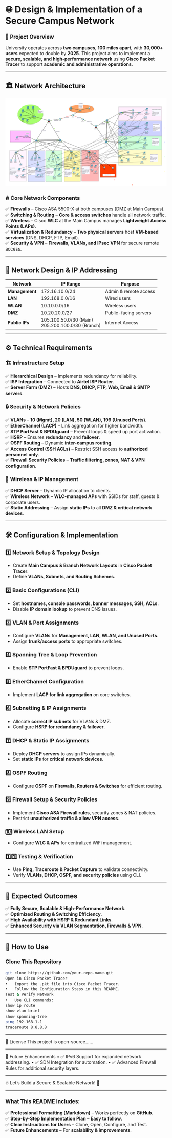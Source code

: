   # 🌐 **Design & Implementation of a Secure Campus Network**  

### 📌 Project Overview  
University operates across **two campuses, 100 miles apart**, with **30,000+ users** expected to double by **2025**. This project aims to implement a **secure, scalable, and high-performance network** using **Cisco Packet Tracer** to support **academic and administrative operations**.  

---

## 🏛 **Network Architecture**  
![Network Diagram](network_diagram.png)


### 🔥 **Core Network Components**  
✅ **Firewalls** – Cisco ASA 5500-X at both campuses (DMZ at Main Campus).  
✅ **Switching & Routing** – **Core & access switches** handle all network traffic.  
✅ **Wireless** – Cisco **WLC** at the Main Campus manages **Lightweight Access Points (LAPs)**.  
✅ **Virtualization & Redundancy** – **Two physical servers** host **VM-based services** (DNS, DHCP, FTP, Email).  
✅ **Security & VPN** – **Firewalls, VLANs, and IPsec VPN** for secure remote access.  

---

## 📡 **Network Design & IP Addressing**  
| **Network**    | **IP Range**         | **Purpose** |
|---------------|---------------------|-------------|
| **Management** | 172.16.10.0/24      | Admin & remote access |
| **LAN**        | 192.168.0.0/16      | Wired users |
| **WLAN**       | 10.10.0.0/16        | Wireless users |
| **DMZ**        | 10.20.20.0/27       | Public-facing servers |
| **Public IPs** | 105.100.50.0/30 (Main) <br> 205.200.100.0/30 (Branch) | Internet Access |

---

## ⚙️ **Technical Requirements**  

### 🏗 **Infrastructure Setup**  
✅ **Hierarchical Design** – Implements redundancy for reliability.  
✅ **ISP Integration** – Connected to **Airtel ISP Router**.  
✅ **Server Farm (DMZ)** – Hosts **DNS, DHCP, FTP, Web, Email & SMTP servers**.  

### 🔒 **Security & Network Policies**  
✅ **VLANs** – **10 (Mgmt), 20 (LAN), 50 (WLAN), 199 (Unused Ports)**.  
✅ **EtherChannel (LACP)** – Link aggregation for higher bandwidth.  
✅ **STP PortFast & BPDUguard** – Prevent loops & speed up port activation.  
✅ **HSRP** – Ensures **redundancy** and **failover**.  
✅ **OSPF Routing** – Dynamic **inter-campus routing**.  
✅ **Access Control (SSH ACLs)** – Restrict SSH access to **authorized personnel only**.  
✅ **Firewall Security Policies** – **Traffic filtering, zones, NAT & VPN configuration**.  

### 📡 **Wireless & IP Management**  
✅ **DHCP Server** – Dynamic IP allocation to clients.  
✅ **Wireless Network** – **WLC-managed APs** with SSIDs for staff, guests & corporate users.  
✅ **Static Addressing** – Assign **static IPs** to all **DMZ & critical network devices**.  

---

## 🛠 **Configuration & Implementation**  
### **1️⃣ Network Setup & Topology Design**  
- Create **Main Campus & Branch Network Layouts** in **Cisco Packet Tracer**.  
- Define **VLANs, Subnets, and Routing Schemes**.  

### **2️⃣ Basic Configurations (CLI)**  
- Set **hostnames, console passwords, banner messages, SSH, ACLs**.  
- Disable **IP domain lookup** to prevent DNS issues.  

### **3️⃣ VLAN & Port Assignments**  
- Configure **VLANs** for **Management, LAN, WLAN, and Unused Ports**.  
- Assign **trunk/access ports** to appropriate switches.  

### **4️⃣ Spanning Tree & Loop Prevention**  
- Enable **STP PortFast & BPDUguard** to prevent loops.  

### **5️⃣ EtherChannel Configuration**  
- Implement **LACP for link aggregation** on core switches.  

### **6️⃣ Subnetting & IP Assignments**  
- Allocate **correct IP subnets** for VLANs & DMZ.  
- Configure **HSRP for redundancy & failover**.  

### **7️⃣ DHCP & Static IP Assignments**  
- Deploy **DHCP servers** to assign IPs dynamically.  
- Set **static IPs** for **critical network devices**.  

### **8️⃣ OSPF Routing**  
- Configure **OSPF** on **Firewalls, Routers & Switches** for efficient routing.  

### **9️⃣ Firewall Setup & Security Policies**  
- Implement **Cisco ASA Firewall rules**, security zones & NAT policies.  
- Restrict **unauthorized traffic & allow VPN access**.  

### **🔟 Wireless LAN Setup**  
- Configure **WLC & APs** for centralized WiFi management.  

### **1️⃣1️⃣ Testing & Verification**  
- Use **Ping, Traceroute & Packet Capture** to validate connectivity.  
- Verify **VLANs, DHCP, OSPF, and security policies** using CLI.  

---

## 🚀 **Expected Outcomes**  
✅ **Fully Secure, Scalable & High-Performance Network**.  
✅ **Optimized Routing & Switching Efficiency**.  
✅ **High Availability with HSRP & Redundant Links**.  
✅ **Enhanced Security via VLAN Segmentation, Firewalls & VPN**.  

---

## 📌 **How to Use**  
### **Clone This Repository**  
```sh
git clone https://github.com/your-repo-name.git
Open in Cisco Packet Tracer
•	Import the .pkt file into Cisco Packet Tracer.
•	Follow the Configuration Steps in this README.
Test & Verify Network
•	Use CLI commands:
show ip route  
show vlan brief  
show spanning-tree  
ping 192.168.1.1  
traceroute 8.8.8.8  
```
________________________________________
📜 License
This project is open-source……
________________________________________
🎯 Future Enhancements
•	✅ IPv6 Support for expanded network addressing.
•	✅ SDN Integration for automation.
•	✅ Advanced Firewall Rules for additional security layers.
________________________________________
🔥 Let’s Build a Secure & Scalable Network! 🚀

---


### **What This README Includes:**  
✅ **Professional Formatting (Markdown)** – Works perfectly on **GitHub**.  
✅ **Step-by-Step Implementation Plan** – **Easy to follow**.  
✅ **Clear Instructions for Users** – Clone, Open, Configure, and Test.  
✅ **Future Enhancements** – For **scalability & improvements**.  



